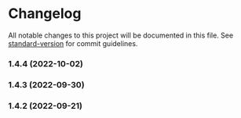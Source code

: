 # Changelog

All notable changes to this project will be documented in this file. See [standard-version](https://github.com/conventional-changelog/standard-version) for commit guidelines.

### 1.4.4 (2022-10-02)

### 1.4.3 (2022-09-30)

### 1.4.2 (2022-09-21)
